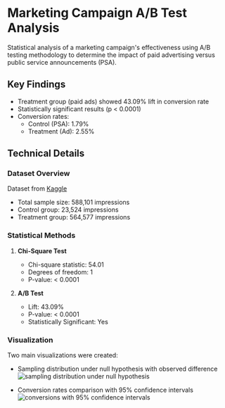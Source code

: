 # Marketing Campaign A/B Test Analysis
Statistical analysis of a marketing campaign's effectiveness using A/B testing methodology to determine the impact of paid advertising versus public service announcements (PSA).

## Key Findings
- Treatment group (paid ads) showed 43.09% lift in conversion rate
- Statistically significant results (p < 0.0001)
- Conversion rates:
  - Control (PSA): 1.79%
  - Treatment (Ad): 2.55%

## Technical Details

### Dataset Overview
Dataset from [Kaggle](https://www.kaggle.com/datasets/faviovaz/marketing-ab-testing)
- Total sample size: 588,101 impressions
- Control group: 23,524 impressions
- Treatment group: 564,577 impressions

### Statistical Methods
1. **Chi-Square Test**
   - Chi-square statistic: 54.01
   - Degrees of freedom: 1
   - P-value: < 0.0001

2. **A/B Test**
   - Lift: 43.09%
   - P-value: < 0.0001
   - Statistically Significant: Yes

### Visualization
Two main visualizations were created:
- Sampling distribution under null hypothesis with observed difference
![sampling distribution under null hypothesis](https://github.com/user-attachments/assets/4423f16b-d4c1-408c-97c6-9626a7014f8b)

- Conversion rates comparison with 95% confidence intervals
![conversions with 95% confidence intervals](https://github.com/user-attachments/assets/54865626-2b09-406c-be8f-e3ae431cf548)
